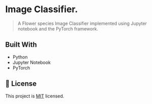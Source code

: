 # Image Classifier.

> A Flower species Image Classifier implemented using Jupyter notebook and the PyTorch framework.


## Built With
- Python
- Jupyter Notebook
- PyTorch

## 📝 License

This project is [MIT](./MIT.md) licensed.
